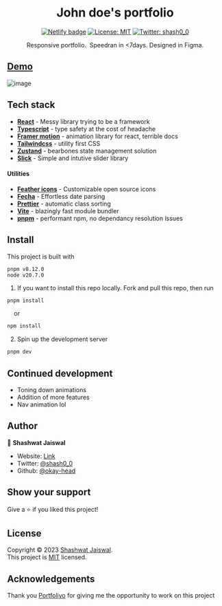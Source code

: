 <h1 align="center">John doe's portfolio</h1>
<p align="center">
    <a href="https://app.netlify.com/sites/portfoli0v2/deploys">
    <img alt="Netlify badge" src="https://api.netlify.com/api/v1/badges/daa798bd-baee-4c49-8b85-4d22bec0998d/deploy-status"/></a>
     <a href="/LICENSE" target="_blank">
    <img alt="License: MIT" src="https://img.shields.io/badge/License-MIT-yellow.svg" /></a>
    <a href="https://twitter.com/shash0_0" target="_blank">
    <img alt="Twitter: shash0_0" src="https://img.shields.io/twitter/follow/shash0_0.svg?style=social" />
  </a>
</p>

<p align="center">Responsive portfolio. &nbsp;Speedran in <7days.&nbsp;Designed in Figma.</p>

## [Demo](https://portfoli0v2.netlify.app/)
![image](https://github.com/okay-head/johndoe-portfolio/assets/68184623/5d41061c-0a28-4bd9-9569-4326a47bb52e)


## Tech stack

- **[React](https://react.dev/)** - Messy library trying to be a framework
- **[Typescript](https://www.typescriptlang.org/)** - type safety at the cost of headache
- **[Framer motion](https://www.framer.com/motion/)** - animation library for react, terrible docs
- **[Tailwindcss](https://tailwindcss.com/)** - utility first CSS
- **[Zustand](https://docs.pmnd.rs/zustand/getting-started/introduction)** - bearbones state management solution
- **[Slick](https://kenwheeler.github.io/slick/)** - Simple and intutive slider library 


#### Utilities
- **[Feather icons](https://feathericons.com/)** - Customizable open source icons
- **[Fecha](https://www.npmjs.com/package/fecha)** - Effortless date parsing
- **[Prettier](https://prettier.io/)** - automatic class sorting
- **[Vite](https://vitejs.dev/guide/why.html)** - blazingly fast module bundler
- **[pnpm](https://pnpm.io/)** - performant npm, no dependancy resolution issues

## Install

This project is built with

```
pnpm v8.12.0
node v20.7.0
```

1. If you want to install this repo locally.
   Fork and pull this repo, then run

```sh
pnpm install
```

&nbsp;&nbsp;&nbsp;&nbsp;or

```sh
npm install
```

2. Spin up the development server

```sh
pnpm dev
```

## Continued development

- Toning down animations
- Addition of more features
- Nav animation lol

## Author

👤 **Shashwat Jaiswal**

- Website: [Link](okay-head.netlify.app)
- Twitter: [@shash0_0](https://twitter.com/shash0_0)
- Github: [@okay-head](https://github.com/okay-head)

## Show your support

Give a ⭐️ if you liked this project!

## License

Copyright © 2023 [Shashwat Jaiswal](https://github.com/okay-head).<br />
This project is [MIT](/LICENSE) licensed.

## Acknowledgements
Thank you [Portfoliyo](https://www.theportfolyo.com/) for giving me the opportunity to work on this project

